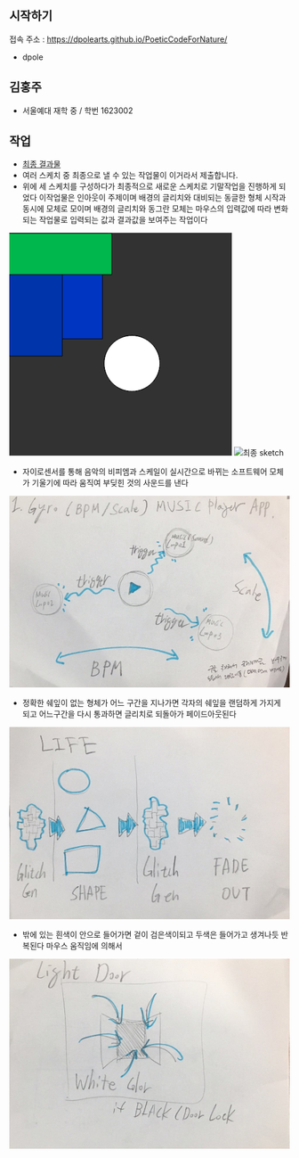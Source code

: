 ## 시작하기

접속 주소 : <https://dpolearts.github.io/PoeticCodeForNature/>

 * dpole


## 김홍주
 * 서울예대 재학 중 / 학번 1623002


## 작업
 * [최종 결과물](https://editor.p5js.org/undefined/sketches/bsBm8038q)
 * 여러 스케치 중 최종으로 낼 수 있는 작업물이 이거라서 제출합니다.
 * 위에 세 스케치를 구성하다가 최종적으로 새로운 스케치로 기말작업을 진행하게 되었다 이작업물은 인아웃이 주제이며 배경의 글리치와 대비되는 동글한 형체 시작과 동시에 모체로 모이며 배경의 글리치와 동그란 모체는 마우스의 입력값에 따라 변화되는 작업물로 입력되는 값과 결과값을 보여주는 작업이다

 ![최종 이미지](./a01.png)
 ![최종 sketch](./sketch04.png)


 * 자이로센서를 통해 음악의 비피엠과 스케일이 실시간으로 바뀌는 소프트웨어 모체가 기울기에 따라 움직여 부딪힌 것의 사운드를 낸다

 ![sketch01](./sketch01.jpeg)

 * 정확한 쉐잎이 없는 형체가 어느 구간을 지나가면 각자의 쉐잎을 랜덤하게 가지게 되고 어느구간을 다시 통과하면 글리치로 되돌아가 페이드아웃된다

 ![sketch02](./sketch02.jpeg)

 * 밖에 있는 흰색이 안으로 들어가면 겉이 검은색이되고 두색은 들어가고 생겨나듯 반복된다 마우스 움직임에 의해서

 ![sketch03](./sketch03.jpeg)
